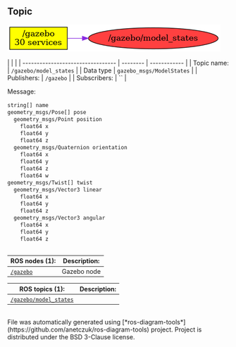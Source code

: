 <!--
File was automatically generated using 'ros-diagram-tools' project.
Project is distributed under the BSD 3-Clause license.
-->

## Topic

[![/gazebo/model_states](t__gazebo_model_states.png "/gazebo/model_states")](t__gazebo_model_states.png)

|  |  |
| --------------------------------- | -------- | ------------ |
| Topic name: | `/gazebo/model_states` |
| Data type | `gazebo_msgs/ModelStates` |
| Publishers: | `/gazebo` |
| Subscribers: | `` |

Message:
```
string[] name
geometry_msgs/Pose[] pose
  geometry_msgs/Point position
    float64 x
    float64 y
    float64 z
  geometry_msgs/Quaternion orientation
    float64 x
    float64 y
    float64 z
    float64 w
geometry_msgs/Twist[] twist
  geometry_msgs/Vector3 linear
    float64 x
    float64 y
    float64 z
  geometry_msgs/Vector3 angular
    float64 x
    float64 y
    float64 z


```


| ROS nodes (1): | Description: |
| ----------------------------------- | ------------ |
| [`/gazebo`](n__gazebo.html) | Gazebo node |

| ROS topics (1): | Description: |
| ----------------------------------- | ------------ |
| [`/gazebo/model_states`](t__gazebo_model_states.html) |  |


</br>
File was automatically generated using [*ros-diagram-tools*](https://github.com/anetczuk/ros-diagram-tools) project.
Project is distributed under the BSD 3-Clause license.
